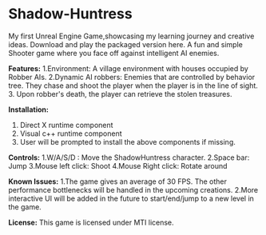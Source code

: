 # Shadow-Huntress
My first Unreal Engine Game,showcasing my learning journey and creative ideas. Download and play the packaged version here.
A fun and simple Shooter game where you face off against intelligent AI enemies.

**Features:**
1.Environment: A village environment with houses occupied by Robber AIs.
2.Dynamic AI robbers:  Enemies that are controlled by behavior tree. They chase and shoot the player when the player is in the line of sight.
3. Upon robber's death, the player can retrieve the stolen treasures.

**Installation:**
1. Direct X runtime component
2. Visual c++ runtime component
3. User will be prompted to install the above components if missing.
   
**Controls:**
1.W/A/S/D : Move the ShadowHuntress character.
2.Space bar: Jump
3.Mouse left click: Shoot
4.Mouse Right click: Rotate around

**Known Issues:**
1.The game gives an average of 30 FPS. The other performance bottlenecks will be handled in the upcoming creations.
2.More interactive UI will be added in the future to start/end/jump to a new level in the game.

**License:**
This game is licensed under MTI license.
